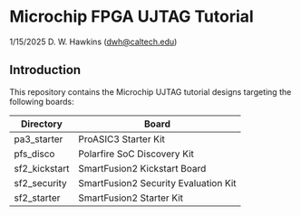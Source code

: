 # Microchip FPGA UJTAG Tutorial

1/15/2025 D. W. Hawkins (dwh@caltech.edu)

## Introduction

This repository contains the Microchip UJTAG tutorial designs targeting the following boards:

Directory           | Board
--------------------|-----------
pa3_starter         | ProASIC3 Starter Kit
pfs_disco           | Polarfire SoC Discovery Kit
sf2_kickstart       | SmartFusion2 Kickstart Board
sf2_security        | SmartFusion2 Security Evaluation Kit
sf2_starter         | SmartFusion2 Starter Kit


